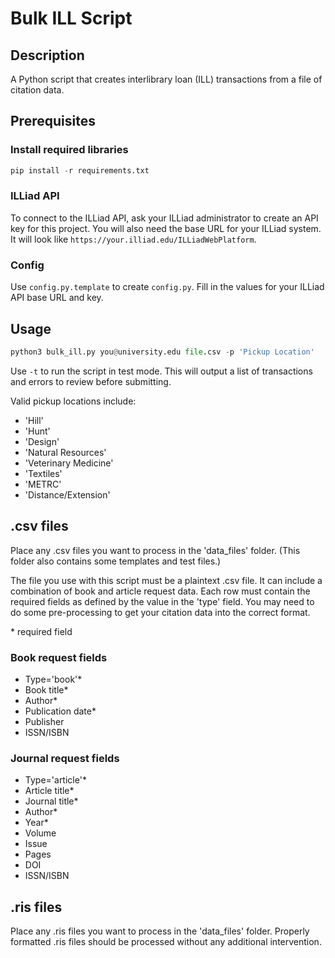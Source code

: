 # Bulk ILL Script
## Description
A Python script that creates interlibrary loan (ILL) transactions from a file of citation data.

## Prerequisites
### Install required libraries
```python
pip install -r requirements.txt
```
### ILLiad API
To connect to the ILLiad API, ask your ILLiad administrator to create an API key for this project. You will also need the base URL for your ILLiad system. It will look like `https://your.illiad.edu/ILLiadWebPlatform`.
### Config
Use `config.py.template` to create `config.py`. Fill in the values for your ILLiad API base URL and key.

## Usage
```python
python3 bulk_ill.py you@university.edu file.csv -p 'Pickup Location'
```
Use `-t` to run the script in test mode. This will output a list of transactions and errors to review before submitting.

Valid pickup locations include:
* 'Hill'
* 'Hunt'
* 'Design'
* 'Natural Resources'
* 'Veterinary Medicine'
* 'Textiles'
* 'METRC'
* 'Distance/Extension'

## .csv files
Place any .csv files you want to process in the 'data_files' folder. (This folder also contains some templates and test files.) 

The file you use with this script must be a plaintext .csv file. It can include a combination of book and article request data. Each row must contain the required fields as defined by the value in the 'type' field. You may need to do some pre-processing to get your citation data into the correct format.

\* required field

### Book request fields
* Type='book'* 
* Book title*
* Author*
* Publication date*
* Publisher
* ISSN/ISBN

### Journal request fields
* Type='article'*
* Article title*
* Journal title*
* Author*
* Year*
* Volume
* Issue
* Pages
* DOI
* ISSN/ISBN

## .ris files
Place any .ris files you want to process in the 'data_files' folder. Properly formatted .ris files should be processed without any additional intervention.

